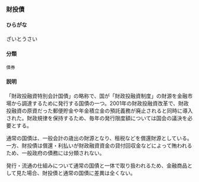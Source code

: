<div style="display:none;">

## [あ行](securities-terms?id=あ行)
## [か行](securities-terms?id=か行)
## [さ行](securities-terms?id=さ行)

</div>

### 財投債

#### ひらがな

ざいとうさい

#### 分類

`債券`

#### 説明

「財政投融資特別会計国債」の略称で、国が「財政投融資制度」の財源を金融市場から調達するために発行する国債の一つ。2001年の財政投融資改革で、財政投融資の原資だった郵便貯金や年金積立金の預託義務が廃止されると同時に導入された。財政規律を保持するため、毎年の発行限度額については国会の議決を必要とする。
 
通常の国債は、一般会計の歳出の財源となり、租税などを償還財源としている。一方、財投債は償還・利払いが財政融資資金の貸付回収金などによって賄われるため、一般政府の債務には分類されない。
 
発行・流通の仕組みについて通常の国債と一体で取り扱われるため、金融商品として見た場合、財投債と通常の国債に差異は全くない。

<div style="display:none;">

## [た行](securities-terms?id=た行)
## [な行](securities-terms?id=な行)
## [は行](securities-terms?id=は行)
## [ま行](securities-terms?id=ま行)
## [や行](securities-terms?id=や行)
## [ら行](securities-terms?id=ら行)
## [わ行](securities-terms?id=わ行)
## [英数字・記号](securities-terms?id=英数字・記号)

</div>

